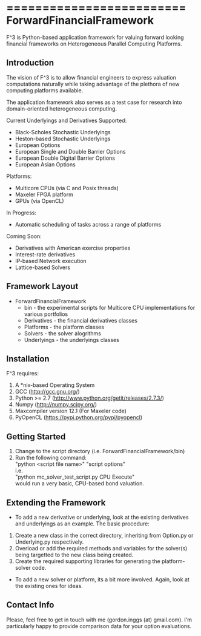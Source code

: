 =========================
ForwardFinancialFramework
=========================

F^3 is Python-based application framework for valuing forward looking financial frameworks on Heterogeneous Parallel Computing Platforms.  

Introduction
------------

The vision of F^3 is to allow financial engineers to express valuation computations naturally while taking advantage of the plethora of new computing platforms available.

The application framework also serves as a test case for research into domain-oriented heterogeneous computing.

Current Underlyings and Derivatives Supported:
 * Black-Scholes Stochastic Underlyings
 * Heston-based Stochastic Underlyings
 * European Options
 * European Single and Double Barrier Options
 * European Double Digital Barrier Options
 * European Asian Options
 
Platforms:
 * Multicore CPUs (via C and Posix threads)
 * Maxeler FPGA platform
 * GPUs (via OpenCL)
 
In Progress:
* Automatic scheduling of tasks across a range of platforms
 
Coming Soon:
 * Derivatives with American exercise properties
 * Interest-rate derivatives
 * IP-based Network execution
 * Lattice-based Solvers

Framework Layout
----------------

* ForwardFinancialFramework  
  * bin - the experimental scripts for Multicore CPU implementations for various portfolios 
  * Derivatives - the financial derivatives classes  
  * Platforms - the platform classes   
  * Solvers - the solver alogrithms  
  * Underlyings - the underlyings classes  

Installation
------------

F^3 requires:  
1. A *nix-based Operating System  
2. GCC (http://gcc.gnu.org/) 
3. Python >= 2.7 (http://www.python.org/getit/releases/2.7.3/)  
4. Numpy (http://numpy.scipy.org/)  
5. Maxcompiler version 12.1 (For Maxeler code)  
6. PyOpenCL (https://pypi.python.org/pypi/pyopencl)  

Getting Started
---------------

1. Change to the script directory (i.e. ForwardFinancialFramework/bin)  
2. Run the following command:  
        "python \<script file name\>" "script options"  
i.e.  
        "python mc_solver_test_script.py CPU Execute"  
would run a very basic, CPU-based bond valuation.  

Extending the Framework
-----------------------

* To add a new derivative or underlying, look at the existing derivatives and underlyings as an example. The basic procedure:
 1. Create a new class in the correct directory, inheriting from Option.py or Underlying.py respectively.
 2. Overload or add the required methods and variables for the solver(s) being targetted to the new class being created.
 3. Create the required supporting libraries for generating the platform-solver code.
 
* To add a new solver or platform, its a bit more involved. Again, look at the existing ones for ideas.

Contact Info
------------

Please, feel free to get in touch with me (gordon.inggs (at) gmail.com). I'm particularly happy to provide comparison data for your option evaluations.
